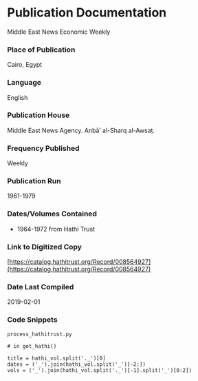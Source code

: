 # Publication Documentation
Middle East News Economic Weekly

### Place of Publication
Cairo, Egypt

### Language
English

### Publication House
Middle East News Agency. Anbāʼ al-Sharq al-Awsaṭ.

### Frequency Published
Weekly

### Publication Run
1961-1979

### Dates/Volumes Contained
- 1964-1972 from Hathi Trust

### Link to Digitized Copy
[https://catalog.hathitrust.org/Record/008564927](https://catalog.hathitrust.org/Record/008564927)

### Date Last Compiled
2019-02-01

### Code Snippets
`process_hathitrust.py`
```
# in get_hathi()

title = hathi_vol.split('._')[0]
dates = ('_').join(hathi_vol.split('_')[-2:])
vols = ('_').join(hathi_vol.split('._')[-1].split('_')[0:2])           
```